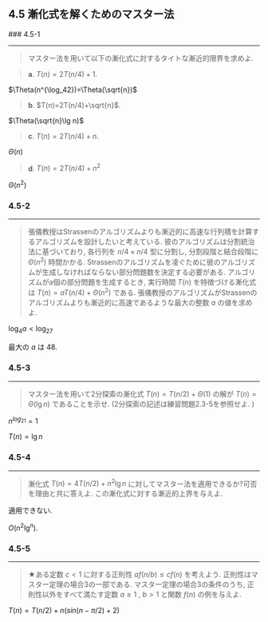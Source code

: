 ## 4.5 漸化式を解くためのマスター法

### 4.5-1
***
> マスター法を用いて以下の漸化式に対するタイトな漸近的限界を求めよ. 

> __a__. $T(n)=2T(n/4)+1$.

$\Theta(n^{\log_42})=\Theta(\sqrt{n})$

> __b__. $T(n)=2T(n/4)+\sqrt{n}$.

$\Theta(\sqrt{n}\lg n)$

> __c__. $T(n)=2T(n/4)+n$.

$\Theta(n)$

> __d__. $T(n)=2T(n/4)+n^2$

$\Theta(n^2)$

### 4.5-2
***
> 張儀教授はStrassenのアルゴリズムよりも漸近的に高速な行列積を計算するアルゴリズムを設計したいと考えている. 彼のアルゴリズムは分割統治法に基づいており, 各行列を $n/4\times n/4$ 型に分割し, 分割段階と結合段階に$\Theta(n^2)$ 時間かかる. Strassenのアルゴリズムを凌ぐために彼のアルゴリズムが生成しなければならない部分問題数を決定する必要がある. アルゴリズムがa個の部分問題を生成するとき, 実行時間 $T(n)$ を特徴づける漸化式は $T(n)=aT(n/4)+\Theta(n^2)$ である. 張儀教授のアルゴリズムがStrassenのアルゴリズムよりも漸近的に高速であるような最大の整数 $a$ の値を求めよ. 

$\log_4a<\log_27$

最大の $a$ は 48.

### 4.5-3
***
> マスター法を用いて2分探索の漸化式 $T(n)=T(n/2)+\Theta(1)$ の解が $T(n)=\Theta(\lg n)$ であることを示せ. (2分探索の記述は練習問題2.3-5を参照せよ. )

$n^{log_21}=1$

$T(n)=\lg n$

### 4.5-4
***
> 漸化式 $T(n)=4T(n/2)+n^2\lg n$ に対してマスター法を適用できるか?可否を理由と共に答えよ. この漸化式に対する漸近的上界を与えよ. 

適用できない. 

$O(n^2\lg^n)$.

### 4.5-5
***
> ★ある定数 $c < 1$ に対する正則性 $af(n/b) \le cf(n)$ を考えよう. 正則性はマスター定理の場合3の一部である. マスタ一定理の場合3の条件のうち, 正則性以外をすべて満たす定数 $a \ge 1$ , $b > 1$ と関数 $f(n)$ の例を与えよ.

$T(n)=T(n/2)+n(sin(n-\pi/2)+2)$
